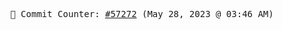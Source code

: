 <p align="center">
    <samp>
        📮 Commit Counter: <a href="https://github.com/Javascript-void0/Javascript-void0/commits/main">#57272</a> (May 28, 2023 @ 03:46 AM)
    </samp>
</p>
